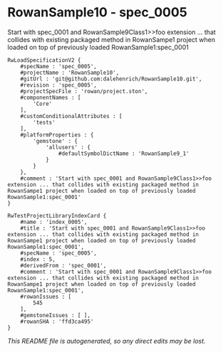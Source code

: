 # RowanSample10 - spec_0005
Start with spec_0001 and RowanSample9Class1>>foo extension ... that collides with existing packaged method in RowanSampe1 project when loaded on top of previously loaded RowanSample1:spec_0001
```
RwLoadSpecificationV2 {
	#specName : 'spec_0005',
	#projectName : 'RowanSample10',
	#gitUrl : 'git@github.com:dalehenrich/RowanSample10.git',
	#revision : 'spec_0005',
	#projectSpecFile : 'rowan/project.ston',
	#componentNames : [
		'Core'
	],
	#customConditionalAttributes : [
		'tests'
	],
	#platformProperties : {
		'gemstone' : {
			'allusers' : {
				#defaultSymbolDictName : 'RowanSample9_1'
			}
		}
	},
	#comment : 'Start with spec_0001 and RowanSample9Class1>>foo extension ... that collides with existing packaged method in RowanSampe1 project when loaded on top of previously loaded RowanSample1:spec_0001'
}

RwTestProjectLibraryIndexCard {
	#name : 'index_0005',
	#title : 'Start with spec_0001 and RowanSample9Class1>>foo extension ... that collides with existing packaged method in RowanSampe1 project when loaded on top of previously loaded RowanSample1:spec_0001',
	#specName : 'spec_0005',
	#index : 5,
	#derivedFrom : 'spec_0001',
	#comment : 'Start with spec_0001 and RowanSample9Class1>>foo extension ... that collides with existing packaged method in RowanSampe1 project when loaded on top of previously loaded RowanSample1:spec_0001',
	#rowanIssues : [
		545
	],
	#gemstoneIssues : [ ],
	#rowanSHA : 'ffd3ca495'
}
```

*This README file is autogenerated, so any direct edits may be lost.*
